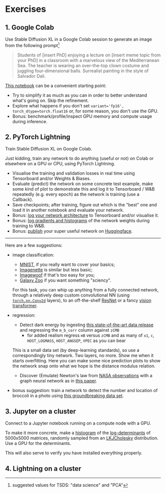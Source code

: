 # Exercises

## 1. Google Colab

Use Stable Diffusion XL in a Google Colab session to generate an image from the following prompt[^tsds]
  > Students of [insert PhD] enjoying a lecture on [insert meme topic from your PhD] in a classroom with a marvelous view of the Mediterranean Sea. The teacher is wearing an over-the-top clown costume and juggling four-dimensional balls. Surrealist painting in the style of Salvador Dali.

  [This notebook](https://colab.research.google.com/github/wandb/examples/blob/master/colabs/diffusers/sdxl-text-to-image.ipynb) can be a convenient starting point:

  - Try to simplify it as much as you can in order to better understand what's going on. Skip the refinement.
  - Explore what happens if you don't set `variant='fp16', torch_dtype=torch.float16` or, for some reason, you don't use the GPU.
  - Bonus: benchmark/profile/inspect GPU memory and compute usage during inference.

[^tsds]: suggested values for TSDS: "data science" and "PCA"

## 2. PyTorch Lightning

Train Stable Diffusion XL on Google Colab.

Just kidding, train any network to do anything (useful or not) on Colab or elsewhere on a GPU or CPU, using PyTorch Lightning.
- Visualise the training and validation losses in real time using Tensorboard and/or Weights & Biases.
- Evaluate (predict) the network on some concrete test example, make some kind of plot to demonstrate this and log it to Tensorboard / W&B repeatedly (e.g. every epoch) as the network is training (use a Callback).
- Save checkpoints; after training, figure out which is the "best" one and load it in another notebook and evaluate your network.
- Bonus: [log your network architecture](https://pytorch.org/docs/stable/tensorboard.html#torch.utils.tensorboard.writer.SummaryWriter.add_graph) to Tensorboard and/or visualise it.
- Bonus: [log gradients and histograms](https://docs.wandb.ai/ref/python/watch) of the network weights during training to W&B.
- Bonus: [publish](https://huggingface.co/docs/hub/en/models-uploading) your super useful network on [Huggingface](https://huggingface.co/).

---

Here are a few suggestions:
- image classification:
  - [MNIST](https://pytorch.org/vision/stable/generated/torchvision.datasets.MNIST.html), if you really want to cover your basics;
  - [Imagenette](https://pytorch.org/vision/stable/generated/torchvision.datasets.Imagenette.html) is similar but less basic;
   - [Imagewoof](https://github.com/fastai/imagenette?tab=readme-ov-file#imagewoof) if that's too easy for you;
  - [Galaxy Zoo](https://www.kaggle.com/c/galaxy-zoo-the-galaxy-challenge/data) if you want something "sciency".

  For this task, you can whip up anything from a fully connected network, through a relatively deep custom convolutional NN (using [`torch.nn.Conv2d`](https://pytorch.org/docs/stable/generated/torch.nn.Conv2d.html) layers), to an off-the-shelf [ResNet](https://pytorch.org/vision/main/models/resnet.html) or a fancy [vision transformer](https://github.com/google-research/maxvit).
- regression:
  - Detect dark energy by ingesting [this state-of-the-art data release](https://github.com/PantheonPlusSH0ES/DataRelease/blob/main/Pantheon%2B_Data/4_DISTANCES_AND_COVAR/Pantheon%2BSH0ES.dat) and regressing the `m_b_corr` column against `zCMB`
    - for added realism regress `mB` versus `zCMB` and as many of `x1`, `c`, `HOST_LOGMASS`, `HOST_ANGSEP`, `VPEC` as you can bear

  This is a small data set (by deep-learning standards), so use a correspondingly tiny network. Two layers, no more. Show me when it starts overfitting. Here you can make some nice prediction plots to show the network snap onto what we hope is the distance modulus relation.

  - Discover (Emulate) Newton's law from [NASA observations](https://ssd.jpl.nasa.gov/horizons/) with a graph neural network as in [this paper](https://arxiv.org/abs/2202.02306).

- bonus suggestion: train a network to detect the number and location of broccoli in a photo using [this groundbreaking data set](https://lcas.lincoln.ac.uk/nextcloud/shared/agritech-datasets/broccoli/broccoli_datasets.html).

## 3. Jupyter on a cluster

Connect to a Jupyter notebook running on a compute node with a GPU.

To make it more concrete, make a [histogram](https://matplotlib.org/stable/api/_as_gen/matplotlib.pyplot.hist.html) of the [log-determinants](https://pytorch.org/docs/stable/generated/torch.logdet.html#torch-logdet) of 5000x5000 matrices, randomly sampled from an [LKJCholesky](https://pytorch.org/docs/stable/distributions.html#lkjcholesky) distribution. Use a GPU for the determinants.

This will also serve to verify you have installed everything properly.

## 4. Lightning on a cluster
